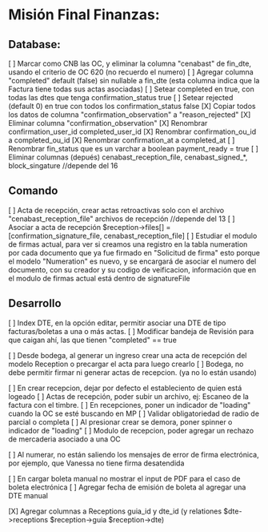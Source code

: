 # Misión Final Finanzas:
## Database:
[ ] Marcar como CNB las OC, y eliminar la columna "cenabast" de fin_dte, usando el criterio de OC 620 (no recuerdo el numero)
[ ] Agregar columna "completed" default (false) sin nullable a fin_dte (esta columna indica que la Factura tiene todas sus actas asociadas)
[ ] Setear completed en true, con todas las dtes que tenga confirmation_status true
[ ] Setear rejected (default 0) en true con todos los confirmation_status false
[X] Copiar todos los datos de columna "confirmation_observation" a "reason_rejected"
[X] Eliminar columna "confirmation_observation"
[X] Renombrar confirmation_user_id completed_user_id
[X] Renombrar confirmation_ou_id a completed_ou_id
[X] Renombrar confirmation_at a completed_at
[ ] Renombrar fin_status que es un varchar a boolean payment_ready = true
[ ] Eliminar columnas (depués) cenabast_reception_file, cenabast_signed_*, block_singature //depende del 16

## Comando
[ ] Acta de recepción, crear actas retroactivas solo con el archivo "cenabast_reception_file" archivos de recepción //depende del 13
[ ] Asociar a acta de recepción $reception->files[] = [confirmation_signature_file, cenabast_reception_file]
[ ] Estudiar el modulo de firmas actual, para ver si creamos una registro en la tabla numeration por cada documento que ya fue firmado en "Solicitud de firma"
    esto porque el modelo "Numeration" es nuevo, y se encargará de asociar el numero del documento, con su creador y su codigo de veificacion,
    información que en el modulo de firmas actual está dentro de signatureFile

## Desarrollo
[ ] Index DTE, en la opción editar, permitir asociar una DTE de tipo facturas/boletas a una o más actas.
[ ] Modificar bandeja de Revisión para que caigan ahí, las que tienen "completed" == true

[ ] Desde bodega, al generar un ingreso crear una acta de recepción del modelo Reception o precargar el acta para luego crearlo
[ ] Bodega, no debe permitir firmar ni generar actas de recepcion. (ya no lo están usando)

[ ] En crear recepcion, dejar por defecto el estableciento de quien está logeado
[ ] Actas de recepción, poder subir un archivo, ej: Escaneo de la factura con el timbre.
[ ] En recepciones, poner un indicador de "loading" cuando la OC se esté buscando en MP
[ ] Validar obligatoriedad de radio de parcial o completa
[ ] Al presionar crear se demora, poner spinner o indicador de "loading"
[ ] Modulo de recepcion, poder agregar un rechazo de mercaderia asociado a una OC

[ ] Al numerar, no están saliendo los mensajes de error de firma electrónica, por ejemplo, que Vanessa no tiene firma desatendida

[ ] En cargar boleta manual no mostrar el input de PDF para el caso de boleta electrónica
[ ] Agregar fecha de emisión de boleta al agregar una DTE manual

[X] Agregar columnas a Receptions guia_id y dte_id (y relationes $dte->receptions $reception->guia $reception->dte)